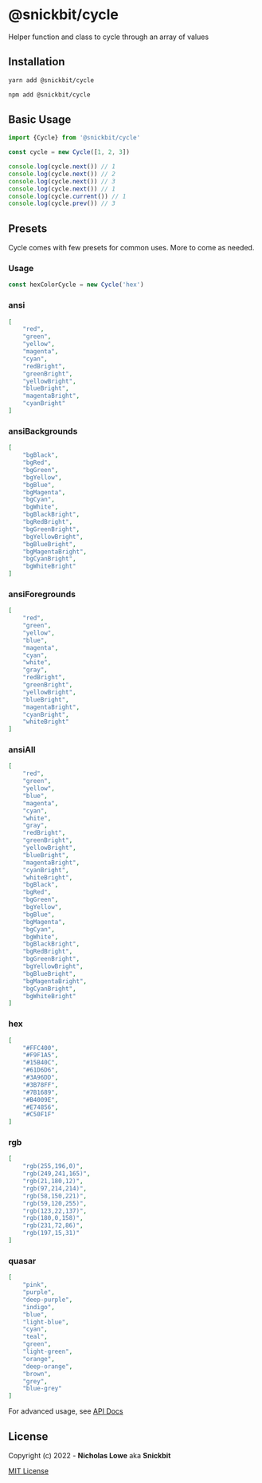 # @snickbit/cycle

Helper function and class to cycle through an array of values

## Installation

```bash
yarn add @snickbit/cycle
```

```bash
npm add @snickbit/cycle
```

## Basic Usage

```js
import {Cycle} from '@snickbit/cycle'

const cycle = new Cycle([1, 2, 3])

console.log(cycle.next()) // 1
console.log(cycle.next()) // 2
console.log(cycle.next()) // 3
console.log(cycle.next()) // 1
console.log(cycle.current()) // 1
console.log(cycle.prev()) // 3
```

## Presets

Cycle comes with few presets for common uses. More to come as needed.

### Usage

```js
const hexColorCycle = new Cycle('hex')
```

### ansi

```json
[
	"red",
	"green",
	"yellow",
	"magenta",
	"cyan",
	"redBright",
	"greenBright",
	"yellowBright",
	"blueBright",
	"magentaBright",
	"cyanBright"
]
```

### ansiBackgrounds

```json
[
	"bgBlack",
	"bgRed",
	"bgGreen",
	"bgYellow",
	"bgBlue",
	"bgMagenta",
	"bgCyan",
	"bgWhite",
	"bgBlackBright",
	"bgRedBright",
	"bgGreenBright",
	"bgYellowBright",
	"bgBlueBright",
	"bgMagentaBright",
	"bgCyanBright",
	"bgWhiteBright"
]
```

### ansiForegrounds

```json
[
	"red",
	"green",
	"yellow",
	"blue",
	"magenta",
	"cyan",
	"white",
	"gray",
	"redBright",
	"greenBright",
	"yellowBright",
	"blueBright",
	"magentaBright",
	"cyanBright",
	"whiteBright"
]
```

### ansiAll

```json
[
	"red",
	"green",
	"yellow",
	"blue",
	"magenta",
	"cyan",
	"white",
	"gray",
	"redBright",
	"greenBright",
	"yellowBright",
	"blueBright",
	"magentaBright",
	"cyanBright",
	"whiteBright",
	"bgBlack",
	"bgRed",
	"bgGreen",
	"bgYellow",
	"bgBlue",
	"bgMagenta",
	"bgCyan",
	"bgWhite",
	"bgBlackBright",
	"bgRedBright",
	"bgGreenBright",
	"bgYellowBright",
	"bgBlueBright",
	"bgMagentaBright",
	"bgCyanBright",
	"bgWhiteBright"
]
```

### hex

```json
[
	"#FFC400",
	"#F9F1A5",
	"#15B40C",
	"#61D6D6",
	"#3A96DD",
	"#3B78FF",
	"#7B1689",
	"#B4009E",
	"#E74856",
	"#C50F1F"
]
```

### rgb

```json
[
	"rgb(255,196,0)",
	"rgb(249,241,165)",
	"rgb(21,180,12)",
	"rgb(97,214,214)",
	"rgb(58,150,221)",
	"rgb(59,120,255)",
	"rgb(123,22,137)",
	"rgb(180,0,158)",
	"rgb(231,72,86)",
	"rgb(197,15,31)"
]
```

### quasar

```json
[
	"pink",
	"purple",
	"deep-purple",
	"indigo",
	"blue",
	"light-blue",
	"cyan",
	"teal",
	"green",
	"light-green",
	"orange",
	"deep-orange",
	"brown",
	"grey",
	"blue-grey"
]
```

For advanced usage, see [API Docs](DOCS.md)

## License

Copyright (c) 2022 - **Nicholas Lowe** aka **Snickbit**

[MIT License](https://github.com/snickbit/snickbit.js/blob/master/LICENSE)
